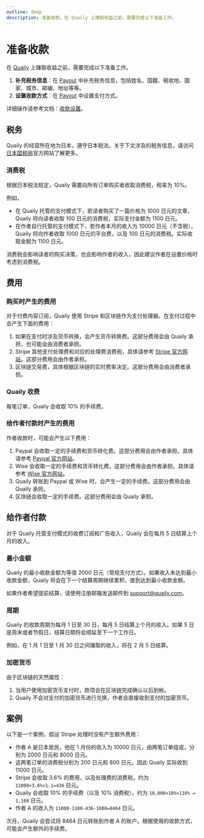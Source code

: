 ```yaml
---
outline: deep
description: 准备收款。在 Quaily 上赚取收益之前，需要完成以下准备工作。
---
```


# 准备收款

在 [Quaily](https://quaily.com) 上赚取收益之前，需要完成以下准备工作。

1. **补充税务信息**：在 [Payout](https://quaily.com/dashboard/profile/payout) 中补充税务信息，包括姓名、国籍、税收地、国家、城市、邮编、地址等等。
2. **设置收款方式**：在 [Payout](https://quaily.com/dashboard/profile/payout) 中设置支付方式。

详细操作请参考文档：[收款设置](./payout-settings)。

## 税务

Quaily 的经营所在地为日本，遵守日本税法。关于下文涉及的税务信息，请访问[日本国税局](https://www.nta.go.jp)官方网站了解更多。

### 消费税

根据日本税法规定，Quaily 需要向所有订单购买者收取消费税，税率为 10%。

例如，

- 在 Quaily 托管的支付模式下，若读者购买了一篇价格为 1000 日元的文章，Quaily 将向读者收取 100 日元的消费税，实际支付金额为 1100 日元。
- 在作者自行托管的支付模式下，若作者本月的收入为 10000 日元（不含税），Quaily 将向作者收取 1000 日元的平台费，以及 100 日元的消费税。实际收取金额为 1100 日元。

消费税会影响读者的购买决策，也会影响作者的收入，因此建议作者在设置价格时考虑到消费税。

## 费用

### 购买时产生的费用

对于付费内容订阅，Quaily 使用 Stripe 和区块链作为支付处理器。在支付过程中会产生下面的费用：

1. 如果在支付时涉及货币转换，会产生货币转换费。这部分费用会由 Quaily 承担，也可能会由消费者承担。
2. Stripe 其他支付处理费和对应的处理费消费税，具体请参考 [Stripe 官方网站](https://stripe.com/en-jp/pricing)。这部分费用会由作者承担。
3. 区块链交易费，具体根据区块链的实时费率决定。这部分费用会由消费者承担。

### Quaily 收费

每笔订单，Quaily 会收取 10% 的手续费。

### 给作者付款时产生的费用

作者收款时，可能会产生以下费用：

1. Paypal 会收取一定的手续费和货币转化费。这部分费用会由作者承担。具体请参考 [Paypal 官方网站](https://www.paypal.com/us/webapps/mpp/paypal-fees)。
2. Wise 会收取一定的手续费和货币转化费。这部分费用会由作者承担。具体请参考 [Wise 官方网站](https://wise.com/jp/pricing/)。
3. Quaily 转账到 Paypal 或 Wise 时，会产生一定的手续费。这部分费用会由 Quaily 承担。
4. 区块链会收取一定的手续费。这部分费用会由 Quaily 承担。

## 给作者付款

对于 Quaily 托管支付模式的收费订阅和广告收入，Quaily 会在每月 5 日结算上个月的收入。

### 最小金额

Quaily 的最小收款金额为等值 2000 日元（常规支付方式）。如果收入未达到最小收款金额，Quaily 将会在下一个结算周期继续累积，直到达到最小收款金额。

如果作者希望提前结算，请使用注册邮箱发送邮件到 support@quaily.com。

### 周期

Quaily 的收款周期为每月 1 日至 30 日，每月 5 日结算上个月的收入。如果 5 日是周末或者节假日，结算日期将会顺延至下一个工作日。

例如，在 1 月 1 日至 1 月 30 日之间赚取的收入，将在 2 月 5 日结算。

### 加密货币

由于区块链的天然属性：

1. 当用户使用加密货币支付时，款项会在区块链完成确认以后到帐。
2. Quaily 不会对支付的加密货币进行兑换，作者会直接收到支付的加密货币。

## 案例

以下是一个案例，假设 Stripe 处理时没有产生额外费用：

- 作者 A 是日本居民，他在 1 月份的收入为 10000 日元，由两笔订单组成，分别为 2000 日元和 8000 日元。
- 这两笔订单的消费税分别为 200 日元和 800 日元，因此 Quaily 实际收到 11000 日元。
- Stripe 会收取 3.6% 的费用，以及处理费的消费税，约为 `11000×3.6%×1.1=436` 日元。
- Quaily 会收取 10% 的手续费（以及 10% 消费税），约为 `10,000×10%×110% = 1,100` 日元。
- 作者 A 的收入为 `11000-1100-436-1000=8464` 日元。

次月，Quaily 会尝试将 8464 日元转账到作者 A 的账户。根据使用的收款方式，可能会产生额外的手续费。
